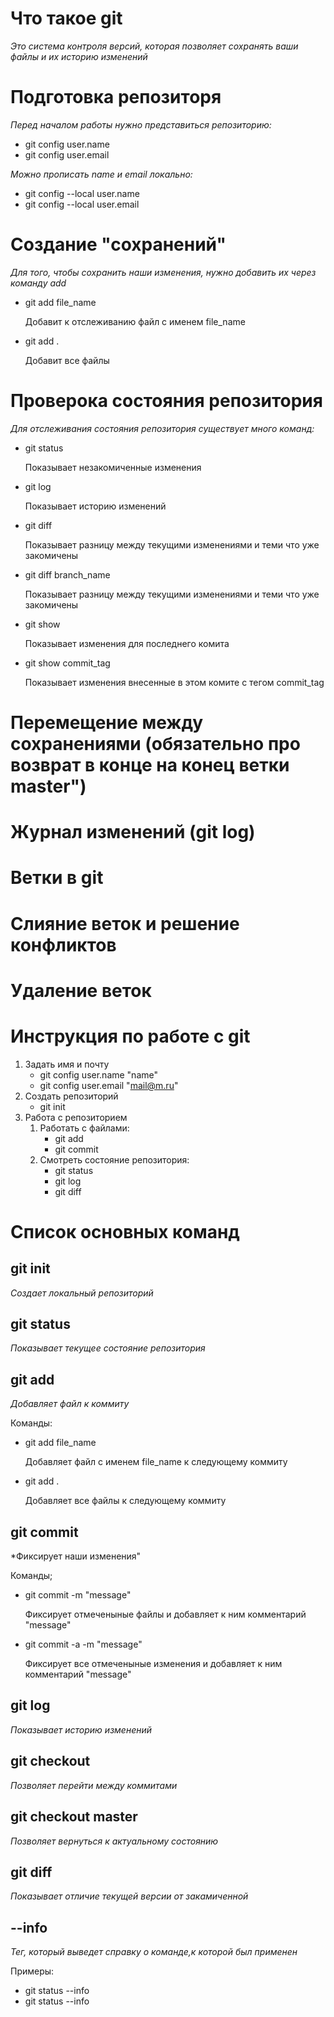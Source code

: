 

# Что такое git

*Это система контроля версий, которая позволяет сохранять ваши файлы и их историю изменений*

# Подготовка репозиторя
*Перед началом работы нужно представиться репозиторию:*
* git config user.name 
* git config user.email

*Можно прописать name и email локально:*
* git config --local user.name 
* git config --local user.email

# Создание "сохранений" 
*Для того, чтобы сохранить наши изменения, нужно добавить их через команду add*

* git add file_name

    Добавит к отслеживанию файл с именем file_name

* git add .

    Добавит все файлы



# Проверока состояния репозитория
*Для отслеживания состояния репозитория существует много команд:*
* git status

    Показывает незакомиченные изменения
    
* git log

    Показывает историю изменений

* git diff

    Показывает разницу между текущими изменениями и теми что уже закомичены

* git diff branch_name

    Показывает разницу между текущими изменениями и теми что уже закомичены

* git show

    Показывает изменения для последнего комита

* git show commit_tag

    Показывает изменения внесенные в этом комите с тегом commit_tag

# Перемещение между сохранениями (обязательно про возврат в конце на конец ветки master")

# Журнал изменений (git log)

# Ветки в git

# Слияние веток и решение конфликтов

# Удаление веток





# Инструкция по работе с git
1. Задать имя и почту
    * git config user.name "name"
    * git config user.email "mail@m.ru"
2. Создать репозиторий
    * git init
3. Работа с репозиторием
    1. Работать с файлами:
        * git add
        * git commit
    2. Смотреть состояние репозитория:
        * git status 
        * git log
        * git diff

# Список основных команд

## git init
*Создает локальный репозиторий*

## git status
*Показывает текущее состояние репозитория*

## git add
*Добавляет файл к коммиту*

Команды:
* git add file_name

    Добавляет файл с именем file_name к следующему коммиту

* git add .

    Добавляет все файлы к следующему коммиту

## git commit
*Фиксирует наши изменения"

Команды;
* git commit -m "message"

    Фиксирует отмеченыные файлы и добавляет к ним комментарий "message" 

* git commit -a -m "message"

    Фиксирует все отмеченыные изменения и добавляет к ним комментарий "message" 

## git log
*Показывает историю изменений*

## git checkout
*Позволяет перейти между коммитами*

## git checkout master
*Позволяет вернуться к актуальному состоянию*

## git diff
*Показывает отличие текущей версии от закамиченной*

## --info
*Тег, который выведет справку о команде,к которой был применен*

Примеры:
* git status --info
* git status --info
